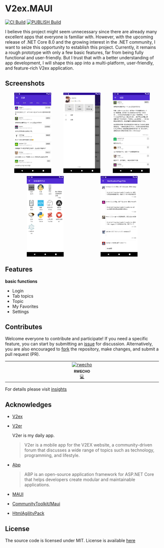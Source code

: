 # V2ex.MAUI

[![CI Build](https://github.com/rwecho/V2ex.Maui/actions/workflows/ci.yml/badge.svg)](https://github.com/rwecho/V2ex.Maui/actions/workflows/ci.yml) [![PUBLISH Build](https://github.com/rwecho/V2ex.Maui/actions/workflows/publish.yml/badge.svg)](https://github.com/rwecho/V2ex.Maui/actions/workflows/publish.yml)



I believe this project might seem unnecessary since there are already many excellent apps that everyone is familiar with. However, with the upcoming release of .NET Core 8.0 and the growing interest in the .NET community, I want to seize this opportunity to establish this project. Currently, it remains a rough prototype with only a few basic features, far from being fully functional and user-friendly. But I trust that with a better understanding of app development, I will shape this app into a multi-platform, user-friendly, and feature-rich V2ex application.

## Screenshots

<div style="display: flex; justify-content: space-around;margin:10px">
<img src="./docs/screenshots/Screenshot_1689848332.png"  width="25%"  alt="tvOS screenshot" />
<img src="./docs/screenshots/Screenshot_1689848360.png"  width="25%" alt="tvOS screenshot" />
<img src="./docs/screenshots/Screenshot_1689848386.png"  width="25%" alt="tvOS screenshot" />


</div>
<div style="display: flex; justify-content: space-around;margin:10px">
<img src="./docs/screenshots/Screenshot_1689848397.png"  width="25%" alt="tvOS screenshot" />
<img src="./docs/screenshots/Screenshot_1689848416.png"  width="25%" alt="tvOS screenshot" />
</div>

## Features

__basic functions__

* Login
* Tab topics
* Topic
* My Favorites
* Settings


## Contributes

Welcome everyone to contribute and participate! If you need a specific feature, you can start by submitting an [issue](https://github.com/rwecho/V2ex.MAUI/issues) for discussion. Alternatively, you are also encouraged to [fork](https://github.com/rwecho/V2ex.MAUI/fork)  the repository, make changes, and submit a pull request (PR).


<!-- ALL-CONTRIBUTORS-LIST:START - Do not remove or modify this section -->
<!-- prettier-ignore-start -->
<!-- markdownlint-disable -->
<table>
  <tbody>
    <tr>
      <td align="center" valign="top" width="14.28%"><a href="https://github.com/rwecho"><img src="https://avatars.githubusercontent.com/u/8048753?v=4?s=100" width="100px;" alt="rwecho"/><br /><sub><b>RWECHO</b></sub></a><br /><a href="https://github.com/rwecho/V2ex.Maui/commits?author=rwecho" title="Code">💻</a></td>
    </tr>
  </tbody>
</table>

<!-- markdownlint-restore -->
<!-- prettier-ignore-end -->

<!-- ALL-CONTRIBUTORS-LIST:END -->
<!-- prettier-ignore-start -->
<!-- markdownlint-disable -->

<!-- markdownlint-restore -->
<!-- prettier-ignore-end -->

<!-- ALL-CONTRIBUTORS-LIST:END -->

For details please visit [insights](https://github.com/rwecho/V2ex.Maui/graphs/contributors)

## Acknowledges

- [V2ex](https://www.v2ex.com)

- [V2er](https://github.com/v2er-app/Android)

    V2er is my daily app.

    > V2er is a mobile app for the V2EX website, a community-driven forum that discusses a wide range of topics such as technology, programming, and lifestyle.
- [Abp](https://github.com/abpframework/abp)

    > ABP is an open-source application framework for ASP.NET Core that helps developers create modular and maintainable applications.

- [MAUI](https://github.com/dotnet/maui)
- [CommunityToolkit/Maui](https://github.com/CommunityToolkit/Maui)
- [HtmlAgilityPack](https://github.com/zzzprojects/html-agility-pack)
## License
The source code is licensed under MIT. License is available [here](./LICENSE.txt)